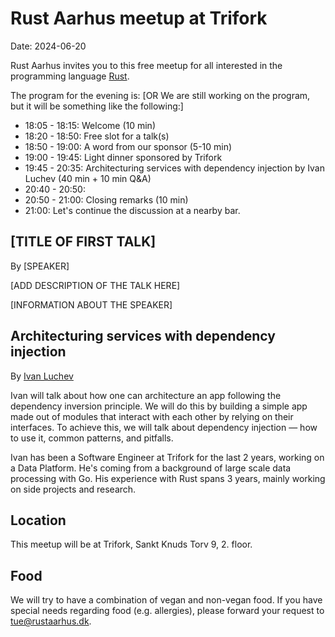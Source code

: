 # Rust Aarhus meetup at Trifork

Date: 2024-06-20

Rust Aarhus invites you to this free meetup for all interested in the programming language [Rust].

The program for the evening is:
[OR   We are still working on the program, but it will be something like the following:]

- 18:05 - 18:15: Welcome (10 min)
- 18:20 - 18:50: Free slot for a talk(s)
- 18:50 - 19:00: A word from our sponsor (5-10 min)
- 19:00 - 19:45: Light dinner sponsored by Trifork
- 19:45 - 20:35: Architecturing services with dependency injection by Ivan Luchev (40 min + 10 min Q&A)
- 20:40 - 20:50: 
- 20:50 - 21:00: Closing remarks (10 min)
- 21:00: Let's continue the discussion at a nearby bar.

## [TITLE OF FIRST TALK]

By [SPEAKER]

[ADD DESCRIPTION OF THE TALK HERE]

[INFORMATION ABOUT THE SPEAKER]


## Architecturing services with dependency injection

By [Ivan Luchev][il]

Ivan will talk about how one can architecture an app following the dependency inversion principle. We will do this by building a simple app made out of modules that interact with each other by relying on their interfaces. To achieve this, we will talk about dependency injection — how to use it, common patterns, and pitfalls.

Ivan has been a Software Engineer at Trifork for the last 2 years, working on a Data Platform. He's coming from a background of large scale data processing with Go. His experience with Rust spans 3 years, mainly working on side projects and research.


## Location
This meetup will be at Trifork, Sankt Knuds Torv 9, 2. floor.

## Food
We will try to have a combination of vegan and non-vegan food. If you have special needs regarding food (e.g. allergies), please forward your request to tue@rustaarhus.dk.


[rust]: https://www.rust-lang.org/
[il]: https://github.com/luchev